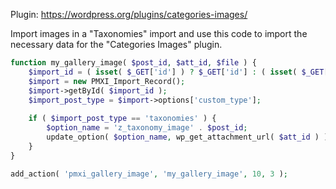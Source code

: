 Plugin: https://wordpress.org/plugins/categories-images/

Import images in a "Taxonomies" import and use this code to import the necessary data for the "Categories Images" plugin.

```php
function my_gallery_image( $post_id, $att_id, $file ) {
	$import_id = ( isset( $_GET['id'] ) ? $_GET['id'] : ( isset( $_GET['import_id'] ) ? $_GET['import_id'] : 'new' ) );
	$import = new PMXI_Import_Record();
	$import->getById( $import_id );	
	$import_post_type = $import->options['custom_type'];
	
	if ( $import_post_type == 'taxonomies' ) {		
		$option_name = 'z_taxonomy_image' . $post_id;
		update_option( $option_name, wp_get_attachment_url( $att_id ) );		
	}	
}

add_action( 'pmxi_gallery_image', 'my_gallery_image', 10, 3 );
```
